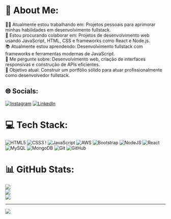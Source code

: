 # 💫 About Me:
🧑‍💻 Atualmente estou trabalhando em: Projetos pessoais para aprimorar minhas habilidades em desenvolvimento fullstack.<br>🤝 Estou procurando colaborar em: Projetos de desenvolvimento web usando JavaScript, HTML, CSS e frameworks como React e Node.js.<br>📚 Atualmente estou aprendendo: Desenvolvimento fullstack com frameworks e ferramentas modernas de JavaScript.<br>💬 Me pergunte sobre: Desenvolvimento web, criação de interfaces responsivas e construção de APIs eficientes.<br>🌟 Objetivo atual: Construir um portfólio sólido para atuar profissionalmente como desenvolvedor fullstack.


## 🌐 Socials:
[![Instagram](https://img.shields.io/badge/Instagram-%23E4405F.svg?logo=Instagram&logoColor=white)](https://instagram.com/luan_meedeiros) [![LinkedIn](https://img.shields.io/badge/LinkedIn-%230077B5.svg?logo=linkedin&logoColor=white)](https://linkedin.com/in/luanmedeeiros) 

# 💻 Tech Stack:
![HTML5](https://img.shields.io/badge/html5-%23E34F26.svg?style=for-the-badge&logo=html5&logoColor=white) ![CSS3](https://img.shields.io/badge/css3-%231572B6.svg?style=for-the-badge&logo=css3&logoColor=white) ! ![JavaScript](https://img.shields.io/badge/javascript-%23323330.svg?style=for-the-badge&logo=javascript&logoColor=%23F7DF1E) ![AWS](https://img.shields.io/badge/AWS-%23FF9900.svg?style=for-the-badge&logo=amazon-aws&logoColor=white) ![Bootstrap](https://img.shields.io/badge/bootstrap-%238511FA.svg?style=for-the-badge&logo=bootstrap&logoColor=white) ![NodeJS](https://img.shields.io/badge/node.js-6DA55F?style=for-the-badge&logo=node.js&logoColor=white) ![React](https://img.shields.io/badge/react-%2320232a.svg?style=for-the-badge&logo=react&logoColor=%2361DAFB) ![MySQL](https://img.shields.io/badge/mysql-4479A1.svg?style=for-the-badge&logo=mysql&logoColor=white) ![MongoDB](https://img.shields.io/badge/MongoDB-%234ea94b.svg?style=for-the-badge&logo=mongodb&logoColor=white) ![Git](https://img.shields.io/badge/git-%23F05033.svg?style=for-the-badge&logo=git&logoColor=white) ![GitHub](https://img.shields.io/badge/github-%23121011.svg?style=for-the-badge&logo=github&logoColor=white)
# 📊 GitHub Stats:
![](https://github-readme-stats.vercel.app/api?username=medeiros-tech&theme=neon&hide_border=false&include_all_commits=false&count_private=false)<br/>
![](https://github-readme-streak-stats.herokuapp.com/?user=medeiros-tech&theme=neon&hide_border=false)<br/>
![](https://github-readme-stats.vercel.app/api/top-langs/?username=medeiros-tech&theme=neon&hide_border=false&include_all_commits=false&count_private=false&layout=compact)

---
[![](https://visitcount.itsvg.in/api?id=medeiros-tech&icon=0&color=0)](https://visitcount.itsvg.in)

<!-- Proudly created with GPRM ( https://gprm.itsvg.in ) -->
